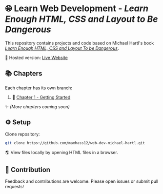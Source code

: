 # 🌐 Learn Web Development - _Learn Enough HTML, CSS and Layout to Be Dangerous_

This repository contains projects and code based on Michael Hartl's book [_Learn Enough HTML, CSS and Layout To be Dangerous_](https://www.amazon.com/Learn-Enough-HTML-Layout-Dangerous-ebook/dp/B0B121CBPM).

🚀 Hosted version: [Live Website](https://maxhass12.github.io/web-dev-michael-hartl/)

## 📚 Chapters

Each chapter has its own branch:

1. 📖 [Chapter 1 - Getting Started](https://github.com/MaxHass12/web-dev-michael-hartl/tree/ch1-basic-html)

✨ _(More chapters coming soon)_

## ⚙️ Setup

Clone repository:

```bash
git clone https://github.com/maxhass12/web-dev-michael-hartl.git
```

🌎 View files locally by opening HTML files in a browser.

## 🤝 Contribution

Feedback and contributions are welcome. Please open issues or submit pull requests!
